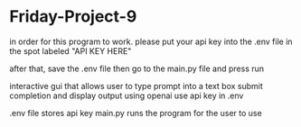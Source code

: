 # Friday-Project-9

in order for this program to work. please put your api key into the .env file in the spot labeled "API KEY HERE"

after that, save the .env file then go to the main.py file and press run

interactive gui that allows user to type prompt into a text box
submit completion and display output using openai
use api key in .env

.env file stores api key
main.py runs the program for the user to use